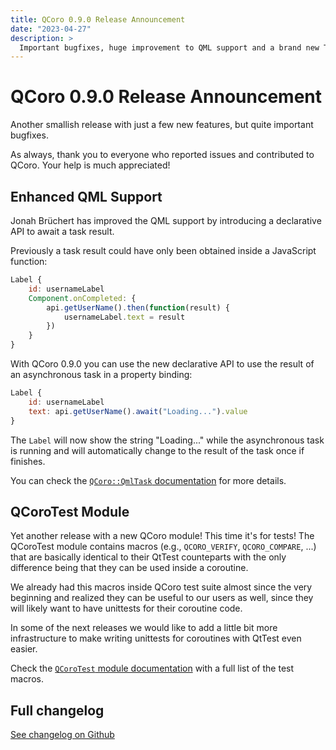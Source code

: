 ```yaml
---
title: QCoro 0.9.0 Release Announcement
date: "2023-04-27"
description: >
  Important bugfixes, huge improvement to QML support and a brand new Test module.
---
```


<!--
SPDX-FileCopyrightText: 2023 Daniel Vrátil <dvratil@kde.org>

SPDX-License-Identifier: GFDL-1.3-or-later
-->

# QCoro 0.9.0 Release Announcement

Another smallish release with just a few new features, but quite important bugfixes.

As always, thank you to everyone who reported issues and contributed to QCoro.
Your help is much appreciated!

## Enhanced QML Support

Jonah Brüchert has improved the QML support by introducing a declarative API to await
a task result.

Previously a task result could have only been obtained inside a JavaScript function:

```qml
Label {
    id: usernameLabel
    Component.onCompleted: {
        api.getUserName().then(function(result) {
            usernameLabel.text = result
        })
    }
}
```

With QCoro 0.9.0 you can use the new declarative API to use the result of an asynchronous
task in a property binding:

```qml
Label {
    id: usernameLabel
    text: api.getUserName().await("Loading...").value
}
```

The `Label` will now show the string "Loading..." while the asynchronous task is running
and will automatically change to the result of the task once if finishes.

You can check the [`QCoro::QmlTask` documentation][qcoro-qmltask-docs] for more details.

## QCoroTest Module

Yet another release with a new QCoro module! This time it's for tests! The QCoroTest
module contains macros (e.g., `QCORO_VERIFY`, `QCORO_COMPARE`, ...) that are basically
identical to their QtTest counteparts with the only difference being that they can be 
used inside a coroutine.

We already had this macros inside QCoro test suite almost since the very beginning
and realized they can be useful to our users as well, since they will likely want
to have unittests for their coroutine code.

In some of the next releases we would like to add a little bit more infrastructure
to make writing unittests for coroutines with QtTest even easier.

Check the [`QCoroTest` module documentation][qcoro-test-docs] with a full list of
the test macros.

## Full changelog

[See changelog on Github](https://github.com/danvratil/qcoro/releases/tag/v0.9.0)

[qcoro-qmltask-docs]: https://qcoro.dvratil.cz/reference/qml/qmltask/
[qcoro-test-docs]: https://qcoro.dvratil.cz/reference/test/

